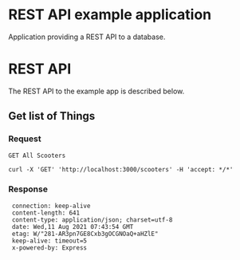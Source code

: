 # REST API example application

Application providing a REST API to a database.

# REST API

The REST API to the example app is described below.

## Get list of Things

### Request

`GET All Scooters`

    curl -X 'GET' 'http://localhost:3000/scooters' -H 'accept: */*'

### Response

     connection: keep-alive  
     content-length: 641  
     content-type: application/json; charset=utf-8  
     date: Wed,11 Aug 2021 07:43:54 GMT  
     etag: W/"281-AR3pn7GE8Cxb3gOCGNOaQ+aHZlE"  
     keep-alive: timeout=5  
     x-powered-by: Express 
